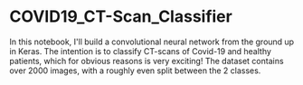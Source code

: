 # COVID19_CT-Scan_Classifier

In this notebook, I'll build a convolutional neural network from the ground up in Keras. The intention is to classify CT-scans of Covid-19 and healthy patients, which for obvious reasons is very exciting! The dataset contains over 2000 images, with a roughly even split between the 2 classes.
